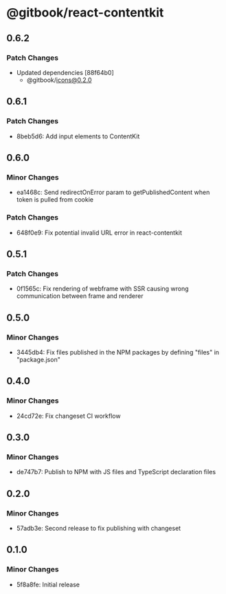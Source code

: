 # @gitbook/react-contentkit

## 0.6.2

### Patch Changes

-   Updated dependencies [88f64b0]
    -   @gitbook/icons@0.2.0

## 0.6.1

### Patch Changes

-   8beb5d6: Add input elements to ContentKit

## 0.6.0

### Minor Changes

-   ea1468c: Send redirectOnError param to getPublishedContent when token is pulled from cookie

### Patch Changes

-   648f0e9: Fix potential invalid URL error in react-contentkit

## 0.5.1

### Patch Changes

-   0f1565c: Fix rendering of webframe with SSR causing wrong communication between frame and renderer

## 0.5.0

### Minor Changes

-   3445db4: Fix files published in the NPM packages by defining "files" in "package.json"

## 0.4.0

### Minor Changes

-   24cd72e: Fix changeset CI workflow

## 0.3.0

### Minor Changes

-   de747b7: Publish to NPM with JS files and TypeScript declaration files

## 0.2.0

### Minor Changes

-   57adb3e: Second release to fix publishing with changeset

## 0.1.0

### Minor Changes

-   5f8a8fe: Initial release
